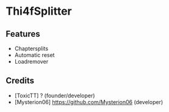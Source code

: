 # Thi4fSplitter

## Features
  * Chaptersplits
  * Automatic reset
  * Loadremover

## Credits
  * [ToxicTT] ? (founder/developer)
  * [Mysterion06] https://github.com/Mysterion06 (developer)
